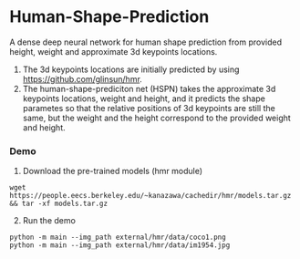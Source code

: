 # Human-Shape-Prediction
A dense deep neural network for human shape prediction from provided height, weight and approximate 3d keypoints locations.

1) The 3d keypoints locations are initially predicted by using https://github.com/glinsun/hmr.
2) The human-shape-prediciton net (HSPN) takes the approximate 3d keypoints locations, weight and height, and it predicts the shape parametes so that the relative positions of 3d keypoints are still the same, but the weight and the height correspond to the provided weight and height.

### Demo


1. Download the pre-trained models (hmr module)
```
wget https://people.eecs.berkeley.edu/~kanazawa/cachedir/hmr/models.tar.gz && tar -xf models.tar.gz
```

2. Run the demo
```
python -m main --img_path external/hmr/data/coco1.png
python -m main --img_path external/hmr/data/im1954.jpg
